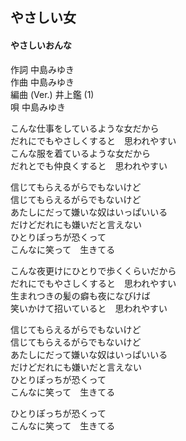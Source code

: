 ## やさしい女
####  やさしいおんな

作詞       中島みゆき  
作曲       中島みゆき  
編曲 (Ver.)      井上鑑 (1)  
唄       中島みゆき  


こんな仕事をしているような女だから  
だれにでもやさしくすると　思われやすい  
こんな服を着ているような女だから  
だれとでも仲良くすると　思われやすい  
  
信じてもらえるがらでもないけど  
信じてもらえるがらでもないけど  
あたしにだって嫌いな奴はいっぱいいる  
だけどだれにも嫌いだと言えない  
ひとりぽっちが恐くって  
こんなに笑って　生きてる  
  
こんな夜更けにひとりで歩くくらいだから  
だれにでもやさしくすると　思われやすい  
生まれつきの髪の癖も夜になびけば  
笑いかけて招いていると　思われやすい  
  
信じてもらえるがらでもないけど  
信じてもらえるがらでもないけど  
あたしにだって嫌いな奴はいっぱいいる  
だけどだれにも嫌いだと言えない  
ひとりぽっちが恐くって  
こんなに笑って　生きてる  
  
ひとりぽっちが恐くって  
こんなに笑って　生きてる  
